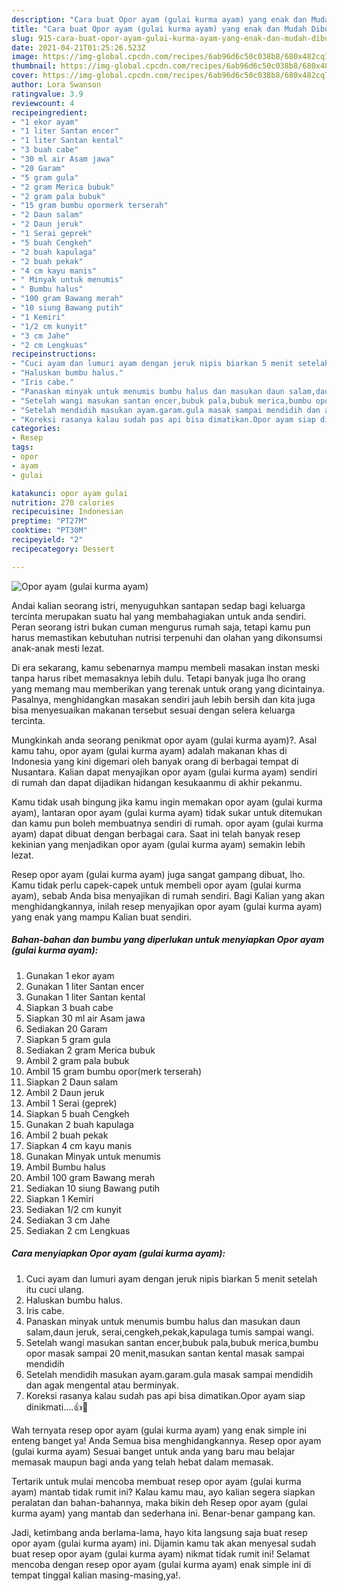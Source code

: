 ```yaml
---
description: "Cara buat Opor ayam (gulai kurma ayam) yang enak dan Mudah Dibuat"
title: "Cara buat Opor ayam (gulai kurma ayam) yang enak dan Mudah Dibuat"
slug: 915-cara-buat-opor-ayam-gulai-kurma-ayam-yang-enak-dan-mudah-dibuat
date: 2021-04-21T01:25:26.523Z
image: https://img-global.cpcdn.com/recipes/6ab96d6c50c038b8/680x482cq70/opor-ayam-gulai-kurma-ayam-foto-resep-utama.jpg
thumbnail: https://img-global.cpcdn.com/recipes/6ab96d6c50c038b8/680x482cq70/opor-ayam-gulai-kurma-ayam-foto-resep-utama.jpg
cover: https://img-global.cpcdn.com/recipes/6ab96d6c50c038b8/680x482cq70/opor-ayam-gulai-kurma-ayam-foto-resep-utama.jpg
author: Lora Swanson
ratingvalue: 3.9
reviewcount: 4
recipeingredient:
- "1 ekor ayam"
- "1 liter Santan encer"
- "1 liter Santan kental"
- "3 buah cabe"
- "30 ml air Asam jawa"
- "20 Garam"
- "5 gram gula"
- "2 gram Merica bubuk"
- "2 gram pala bubuk"
- "15 gram bumbu opormerk terserah"
- "2 Daun salam"
- "2 Daun jeruk"
- "1 Serai geprek"
- "5 buah Cengkeh"
- "2 buah kapulaga"
- "2 buah pekak"
- "4 cm kayu manis"
- " Minyak untuk menumis"
- " Bumbu halus"
- "100 gram Bawang merah"
- "10 siung Bawang putih"
- "1 Kemiri"
- "1/2 cm kunyit"
- "3 cm Jahe"
- "2 cm Lengkuas"
recipeinstructions:
- "Cuci ayam dan lumuri ayam dengan jeruk nipis biarkan 5 menit setelah itu cuci ulang."
- "Haluskan bumbu halus."
- "Iris cabe."
- "Panaskan minyak untuk menumis bumbu halus dan masukan daun salam,daun jeruk, serai,cengkeh,pekak,kapulaga tumis sampai wangi."
- "Setelah wangi masukan santan encer,bubuk pala,bubuk merica,bumbu opor masak sampai 20 menit,masukan santan kental masak sampai mendidih"
- "Setelah mendidih masukan ayam.garam.gula masak sampai mendidih dan agak mengental atau berminyak."
- "Koreksi rasanya kalau sudah pas api bisa dimatikan.Opor ayam siap dinikmati....👍🥰"
categories:
- Resep
tags:
- opor
- ayam
- gulai

katakunci: opor ayam gulai 
nutrition: 278 calories
recipecuisine: Indonesian
preptime: "PT27M"
cooktime: "PT30M"
recipeyield: "2"
recipecategory: Dessert

---
```



![Opor ayam (gulai kurma ayam)](https://img-global.cpcdn.com/recipes/6ab96d6c50c038b8/680x482cq70/opor-ayam-gulai-kurma-ayam-foto-resep-utama.jpg)

Andai kalian seorang istri, menyuguhkan santapan sedap bagi keluarga tercinta merupakan suatu hal yang membahagiakan untuk anda sendiri. Peran seorang istri bukan cuman mengurus rumah saja, tetapi kamu pun harus memastikan kebutuhan nutrisi terpenuhi dan olahan yang dikonsumsi anak-anak mesti lezat.

Di era  sekarang, kamu sebenarnya mampu membeli masakan instan meski tanpa harus ribet memasaknya lebih dulu. Tetapi banyak juga lho orang yang memang mau memberikan yang terenak untuk orang yang dicintainya. Pasalnya, menghidangkan masakan sendiri jauh lebih bersih dan kita juga bisa menyesuaikan makanan tersebut sesuai dengan selera keluarga tercinta. 



Mungkinkah anda seorang penikmat opor ayam (gulai kurma ayam)?. Asal kamu tahu, opor ayam (gulai kurma ayam) adalah makanan khas di Indonesia yang kini digemari oleh banyak orang di berbagai tempat di Nusantara. Kalian dapat menyajikan opor ayam (gulai kurma ayam) sendiri di rumah dan dapat dijadikan hidangan kesukaanmu di akhir pekanmu.

Kamu tidak usah bingung jika kamu ingin memakan opor ayam (gulai kurma ayam), lantaran opor ayam (gulai kurma ayam) tidak sukar untuk ditemukan dan kamu pun boleh membuatnya sendiri di rumah. opor ayam (gulai kurma ayam) dapat dibuat dengan berbagai cara. Saat ini telah banyak resep kekinian yang menjadikan opor ayam (gulai kurma ayam) semakin lebih lezat.

Resep opor ayam (gulai kurma ayam) juga sangat gampang dibuat, lho. Kamu tidak perlu capek-capek untuk membeli opor ayam (gulai kurma ayam), sebab Anda bisa menyajikan di rumah sendiri. Bagi Kalian yang akan menghidangkannya, inilah resep menyajikan opor ayam (gulai kurma ayam) yang enak yang mampu Kalian buat sendiri.

<!--inarticleads1-->

##### Bahan-bahan dan bumbu yang diperlukan untuk menyiapkan Opor ayam (gulai kurma ayam):

1. Gunakan 1 ekor ayam
1. Gunakan 1 liter Santan encer
1. Gunakan 1 liter Santan kental
1. Siapkan 3 buah cabe
1. Siapkan 30 ml air Asam jawa
1. Sediakan 20 Garam
1. Siapkan 5 gram gula
1. Sediakan 2 gram Merica bubuk
1. Ambil 2 gram pala bubuk
1. Ambil 15 gram bumbu opor(merk terserah)
1. Siapkan 2 Daun salam
1. Ambil 2 Daun jeruk
1. Ambil 1 Serai (geprek)
1. Siapkan 5 buah Cengkeh
1. Gunakan 2 buah kapulaga
1. Ambil 2 buah pekak
1. Siapkan 4 cm kayu manis
1. Gunakan  Minyak untuk menumis
1. Ambil  Bumbu halus
1. Ambil 100 gram Bawang merah
1. Sediakan 10 siung Bawang putih
1. Siapkan 1 Kemiri
1. Sediakan 1/2 cm kunyit
1. Sediakan 3 cm Jahe
1. Sediakan 2 cm Lengkuas




<!--inarticleads2-->

##### Cara menyiapkan Opor ayam (gulai kurma ayam):

1. Cuci ayam dan lumuri ayam dengan jeruk nipis biarkan 5 menit setelah itu cuci ulang.
1. Haluskan bumbu halus.
1. Iris cabe.
1. Panaskan minyak untuk menumis bumbu halus dan masukan daun salam,daun jeruk, serai,cengkeh,pekak,kapulaga tumis sampai wangi.
1. Setelah wangi masukan santan encer,bubuk pala,bubuk merica,bumbu opor masak sampai 20 menit,masukan santan kental masak sampai mendidih
1. Setelah mendidih masukan ayam.garam.gula masak sampai mendidih dan agak mengental atau berminyak.
1. Koreksi rasanya kalau sudah pas api bisa dimatikan.Opor ayam siap dinikmati....👍🥰




Wah ternyata resep opor ayam (gulai kurma ayam) yang enak simple ini enteng banget ya! Anda Semua bisa menghidangkannya. Resep opor ayam (gulai kurma ayam) Sesuai banget untuk anda yang baru mau belajar memasak maupun bagi anda yang telah hebat dalam memasak.

Tertarik untuk mulai mencoba membuat resep opor ayam (gulai kurma ayam) mantab tidak rumit ini? Kalau kamu mau, ayo kalian segera siapkan peralatan dan bahan-bahannya, maka bikin deh Resep opor ayam (gulai kurma ayam) yang mantab dan sederhana ini. Benar-benar gampang kan. 

Jadi, ketimbang anda berlama-lama, hayo kita langsung saja buat resep opor ayam (gulai kurma ayam) ini. Dijamin kamu tak akan menyesal sudah buat resep opor ayam (gulai kurma ayam) nikmat tidak rumit ini! Selamat mencoba dengan resep opor ayam (gulai kurma ayam) enak simple ini di tempat tinggal kalian masing-masing,ya!.

